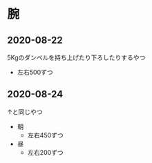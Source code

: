 # 腕
## 2020-08-22
5Kgのダンベルを持ち上げたり下ろしたりするやつ
 - 左右500ずつ

## 2020-08-24
↑と同じやつ
 - 朝
   - 左右450ずつ
 - 昼
   - 左右200ずつ
